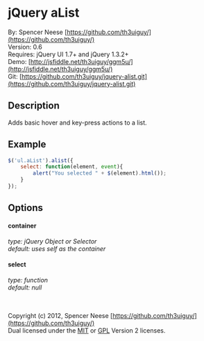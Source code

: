 jQuery aList
====================
By: Spencer Neese [https://github.com/th3uiguy/](https://github.com/th3uiguy/)   
Version: 0.6   
Requires: jQuery UI 1.7+ and jQuery 1.3.2+   
Demo: [http://jsfiddle.net/th3uiguy/ggm5u/](http://jsfiddle.net/th3uiguy/ggm5u/)   
Git: [https://github.com/th3uiguy/jquery-alist.git](https://github.com/th3uiguy/jquery-alist.git)   


Description
---------------------
Adds basic hover and key-press actions to a list.




Example
---------------------
```js
$('ul.aList').alist({
	select: function(element, event){
		alert("You selected " + $(element).html());
	}
});
```



Options
---------------------
#### container ####
*type: jQuery Object or Selector*   
*default: uses self as the container*

#### select ####
*type: function*   
*default: null*




<br /><br />
Copyright (c) 2012, Spencer Neese [https://github.com/th3uiguy/](https://github.com/th3uiguy/)   
Dual licensed under the 
[MIT](https://raw.github.com/th3uiguy/jquery-alist/master/MIT-LICENSE.txt) or 
[GPL](https://raw.github.com/th3uiguy/jquery-alist/master/GPL-LICENSE.txt) Version 2 licenses. 

